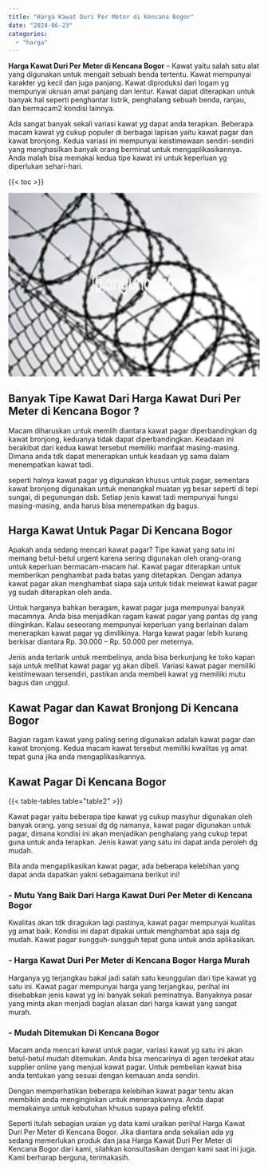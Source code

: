 ```yaml
---
title: "Harga Kawat Duri Per Meter di Kencana Bogor"
date: "2024-06-23"
categories: 
  - "harga"
---
```


**Harga Kawat Duri Per Meter di Kencana Bogor** – Kawat yaitu salah satu alat yang digunakan untuk mengait sebuah benda tertentu. Kawat mempunyai karakter yg kecil dan juga panjang. Kawat diproduksi dari logam yg mempunyai ukruan amat panjang dan lentur. Kawat dapat diterapkan untuk banyak hal seperti penghantar listrik, penghalang sebuah benda, ranjau, dan bermacam2 kondisi lainnya.

Ada sangat banyak sekali variasi kawat yg dapat anda terapkan. Beberapa macam kawat yg cukup populer di berbagai lapisan yaitu kawat pagar dan kawat bronjong. Kedua variasi ini mempunyai keistimewaan sendiri-sendiri yang menghasilkan banyak orang berminat untuk mengaplikasikannya. Anda malah bisa memakai kedua tipe kawat ini untuk keperluan yg diperlukan sehari-hari.

{{< toc >}}

![Harga Kawat Duri Per Meter di Kencana Bogor](/images/jual-kawat-murah39.png)

## Banyak Tipe Kawat Dari Harga Kawat Duri Per Meter di Kencana Bogor ?

Macam diharuskan untuk memlih diantara kawat pagar diperbandingkan dg kawat bronjong, keduanya tidak dapat diperbandingkan. Keadaan ini berakibat dari kedua kawat tersebut memiliki manfaat masing-masing. Dimana anda tdk dapat menerapkan untuk keadaan yg sama dalam menempatkan kawat tadi.

seperti halnya kawat pagar yg digunakan khusus untuk pagar, sementara kawat bronjong digunakan untuk menangkal muatan yg besar seperti di tepi sungai, di pegunungan dsb. Setiap jenis kawat tadi mempunyai fungsi masing-masing, anda harus bisa menempatkan dg bagus.

## Harga Kawat Untuk Pagar Di Kencana Bogor

Apakah anda sedang mencari kawat pagar? Tipe kawat yang satu ini memang betul-betul urgent karena sering digunakan oleh orang-orang untuk keperluan bermacam-macam hal. Kawat pagar diterapkan untuk memberikan penghambat pada batas yang ditetapkan. Dengan adanya kawat pagar akan menghambat siapa saja untuk tidak melewat kawat pagar yg sudah diterapkan oleh anda.

Untuk harganya bahkan beragam, kawat pagar juga mempunyai banyak macamnya. Anda bisa menjadikan ragam kawat pagar yang pantas dg yang diinginkan. Kalau seseorang mempunyai keperluan yang berlainan dalam menerapkan kawat pagar yg dimilikinya. Harga kawat pagar lebih kurang berkisar diantara Rp. 30.000 – Rp. 50.000 per meternya.

Jenis anda tertarik untuk membelinya, anda bisa berkunjung ke toko kapan saja untuk melihat kawat pagar yg akan dibeli. Variasi kawat pagar memiliki keistimewaan tersendiri, pastikan anda membeli kawat yg memiliki mutu bagus dan unggul.

## Kawat Pagar dan Kawat Bronjong Di Kencana Bogor

Bagian ragam kawat yang paling sering digunakan adalah kawat pagar dan kawat bronjong. Kedua macam kawat tersebut memiliki kwalitas yg amat tepat guna jika anda mengaplikasikannya.

## Kawat Pagar Di Kencana Bogor

{{< table-tables table="table2" >}}

Kawat pagar yaitu beberapa tipe kawat yg cukup masyhur digunakan oleh banyak orang. yang sesuai dg dg namanya, kawat pagar digunakan untuk pagar, dimana kondisi ini akan menjadikan penghalang yang cukup tepat guna untuk anda terapkan. Jenis kawat yang satu ini dapat anda peroleh dg mudah.

Bila anda mengaplikasikan kawat pagar, ada beberapa kelebihan yang dapat anda dapatkan yakni sebagaimana berikut ini!

### \- Mutu Yang Baik Dari Harga Kawat Duri Per Meter di Kencana Bogor

Kwalitas akan tdk diragukan lagi pastinya, kawat pagar mempunyai kualitas yg amat baik. Kondisi ini dapat dipakai untuk menghambat apa saja dg mudah. Kawat pagar sungguh-sungguh tepat guna untuk anda aplikasikan.

### \- Harga Kawat Duri Per Meter di Kencana Bogor Harga Murah

Harganya yg terjangkau bakal jadi salah satu keunggulan dari tipe kawat yg satu ini. Kawat pagar mempunyai harga yang terjangkau, perihal ini disebabkan jenis kawat yg ini banyak sekali peminatnya. Banyaknya pasar yang minta akan menjadi bagian alasan dari harga kawat yang sangat murah.

### \- Mudah Ditemukan Di Kencana Bogor

Macam anda mencari kawat untuk pagar, variasi kawat yg satu ini akan betul-betul mudah ditemukan. Anda bisa mencarinya di agen terdekat atau supplier online yang menjual kawat pagar. Untuk pembelian kawat bisa anda tentukan yang sesuai dengan kemauan anda sendiri.

Dengan memperhatikan beberapa kelebihan kawat pagar tentu akan membikin anda menginginkan untuk menerapkannya. Anda dapat memakainya untuk kebutuhan khusus supaya paling efektif.

Seperti itulah sebagian uraian yg data kami uraikan perihal Harga Kawat Duri Per Meter di Kencana Bogor. Jika diantara anda sekalian ada yg sedang memerlukan produk dan jasa Harga Kawat Duri Per Meter di Kencana Bogor dari kami, silahkan konsultasikan dengan kami saat ini juga. Kami berharap berguna, terimakasih.
